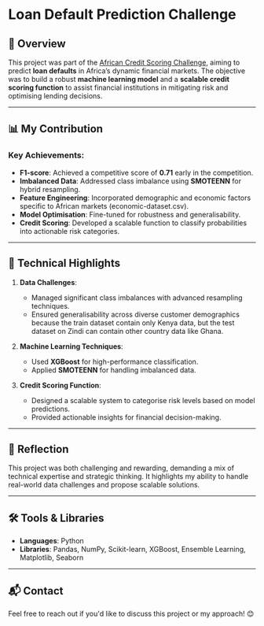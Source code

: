 # Loan Default Prediction Challenge

## 🌟 Overview
This project was part of the [African Credit Scoring Challenge](https://zindi.africa/competitions/african-credit-scoring-challenge), aiming to predict **loan defaults** in Africa’s dynamic financial markets. The objective was to build a robust **machine learning model** and a **scalable credit scoring function** to assist financial institutions in mitigating risk and optimising lending decisions.

---

## 📊 My Contribution
### Key Achievements:
- **F1-score**: Achieved a competitive score of **0.71** early in the competition.
- **Imbalanced Data**: Addressed class imbalance using **SMOTEENN** for hybrid resampling.
- **Feature Engineering**: Incorporated demographic and economic factors specific to African markets (economic-dataset.csv).
- **Model Optimisation**: Fine-tuned for robustness and generalisability.
- **Credit Scoring**: Developed a scalable function to classify probabilities into actionable risk categories.

---

## 🔑 Technical Highlights
1. **Data Challenges**:
   - Managed significant class imbalances with advanced resampling techniques.
   - Ensured generalisability across diverse customer demographics because the train dataset contain only Kenya data, but the test dataset on Zindi can contain other country data like Ghana.

2. **Machine Learning Techniques**:
   - Used **XGBoost** for high-performance classification.
   - Applied **SMOTEENN** for handling imbalanced data.

3. **Credit Scoring Function**:
   - Designed a scalable system to categorise risk levels based on model predictions.
   - Provided actionable insights for financial decision-making.

---

## 🚀 Reflection
This project was both challenging and rewarding, demanding a mix of technical expertise and strategic thinking. It highlights my ability to handle real-world data challenges and propose scalable solutions.

---

## 🛠️ Tools & Libraries
- **Languages**: Python
- **Libraries**: Pandas, NumPy, Scikit-learn, XGBoost, Ensemble Learning, Matplotlib, Seaborn

---

## 📬 Contact
Feel free to reach out if you'd like to discuss this project or my approach! 😊  


